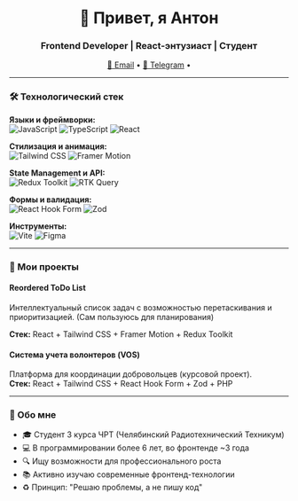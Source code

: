 <h1 align="center">👋 Привет, я Антон</h1>
<h3 align="center">Frontend Developer | React-энтузиаст | Студент</h3>

<p align="center">
  <a href="mailto:antonmeshanihin24012007@gmail.com">📧 Email</a> •
  <a href="https://t.me/tishe4ks">💬 Telegram</a> •
</p>

---

### 🛠 Технологический стек
**Языки и фреймворки:**  
![JavaScript](https://img.shields.io/badge/-JavaScript-F7DF1E?logo=javascript&logoColor=black)
![TypeScript](https://img.shields.io/badge/-TypeScript-3178C6?logo=typescript)
![React](https://img.shields.io/badge/-React-61DAFB?logo=react)

**Стилизация и анимация:**  
![Tailwind CSS](https://img.shields.io/badge/-Tailwind_CSS-06B6D4?logo=tailwind-css)
![Framer Motion](https://img.shields.io/badge/-Motion-0055FF?logo=framer)

**State Management и API:**  
![Redux Toolkit](https://img.shields.io/badge/-Redux_Toolkit-764ABC?logo=redux)
![RTK Query](https://img.shields.io/badge/-RTK_Query-764ABC?logo=redux)

**Формы и валидация:**  
![React Hook Form](https://img.shields.io/badge/-React_Hook_Form-EC5990?logo=react-hook-form)
![Zod](https://img.shields.io/badge/-Zod-1E4C6F?logo=zod)

**Инструменты:**  
![Vite](https://img.shields.io/badge/-Vite-646CFF?logo=vite)
![Figma](https://img.shields.io/badge/-Figma-F24E1E?logo=figma)

---

### 🚀 Мои проекты

#### Reordered ToDo List
Интеллектуальный список задач с возможностью перетаскивания и приоритизацией. 
(Сам пользуюсь для планирования)

**Стек:** React + Tailwind CSS + Framer Motion + Redux Toolkit

#### Система учета волонтеров (VOS) 
Платформа для координации добровольцев (курсовой проект).     
**Стек:** React + Tailwind CSS + React Hook Form + Zod + PHP

---

### 📌 Обо мне
- 🎓 Студент 3 курса ЧРТ (Челябинский Радиотехнический Техникум)
- 💻 В программировании более 6 лет, во фронтенде ~3 года
- 🔍 Ищу возможности для профессионального роста
- 📚 Активно изучаю современные фронтенд-технологии
- ♻️ Принцип: "Решаю проблемы, а не пишу код"
